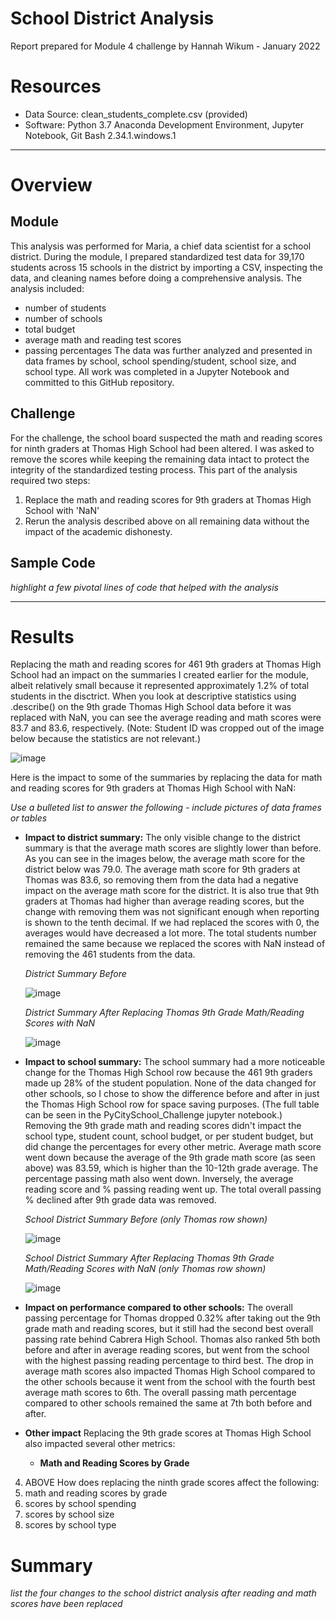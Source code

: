 # School District Analysis
Report prepared for Module 4 challenge by Hannah Wikum - January 2022

# Resources
* Data Source: clean_students_complete.csv (provided)
* Software: Python 3.7 Anaconda Development Environment, Jupyter Notebook, Git Bash 2.34.1.windows.1
___

# Overview
## Module
This analysis was performed for Maria, a chief data scientist for a school district. During the module, I prepared standardized test data for 39,170 students across 15 schools in the district by importing a CSV, inspecting the data, and cleaning names before doing a comprehensive analysis. The analysis included:
  * number of students
  * number of schools
  * total  budget
  * average math and reading test scores
  * passing percentages
 The data was further analyzed and presented in data frames by school, school spending/student, school size, and school type. All work was completed in a Jupyter Notebook and committed to this GitHub repository.
 
 ## Challenge
 For the challenge, the school board suspected the math and reading scores for ninth graders at Thomas High School had been altered. I was asked to remove the scores while keeping the remaining data intact to protect the integrity of the standardized testing process. This part of the analysis required two steps:
  1) Replace the math and reading scores for 9th graders at Thomas High School with 'NaN'
  2) Rerun the analysis described above on all remaining data without the impact of the academic dishonesty.
 
## Sample Code

_highlight a few pivotal lines of code that helped with the analysis_

___

# Results
Replacing the math and reading scores for 461 9th graders at Thomas High School had an impact on the summaries I created earlier for the module, albeit relatively small because it represented approximately 1.2% of total students in the disctrict. When you look at descriptive statistics using .describe() on the 9th grade Thomas High School data before it was replaced with NaN, you can see the average reading and math scores were 83.7 and 83.6, respectively. (Note: Student ID was cropped out of the image below because the statistics are not relevant.)

![image](https://user-images.githubusercontent.com/93058069/149419466-7cb4b279-2d1c-4608-a13d-4440a3ffa4ed.png)

Here is the impact to some of the summaries by replacing the data for math and reading scores for 9th graders at Thomas High School with NaN:

_Use a bulleted list to answer the following - include pictures of data frames or tables_
 * **Impact to district summary:**
 The only visible change to the district summary is that the average math scores are slightly lower than before. As you can see in the images below, the average math score for the district below was 79.0. The average math score for 9th graders at Thomas was 83.6, so removing them from the data had a negative impact on the average math score for the district. It is also true that 9th graders at Thomas had higher than average reading scores, but the change with removing them was not significant enough when reporting is shown to the tenth decimal. If we had replaced the scores with 0, the averages would have decreased a lot more. The total students number remained the same because we replaced the scores with NaN instead of removing the 461 students from the data.
     
     _District Summary Before_

     ![image](https://user-images.githubusercontent.com/93058069/149420178-f1476d83-1b0b-4ae7-9962-ed27b5cea8de.png)


     _District Summary After Replacing Thomas 9th Grade Math/Reading Scores with NaN_

     ![image](https://user-images.githubusercontent.com/93058069/149420340-e9a4f53e-2f88-45d7-8f10-4d4f92dcb1e0.png)

 * **Impact to school summary:** The school summary had a more noticeable change for the Thomas High School row because the 461 9th graders made up 28% of the student population. None of the data changed for other schools, so I chose to show the difference before and after in just the Thomas High School row for space saving purposes. (The full table can be seen in the PyCitySchool_Challenge jupyter notebook.) Removing the 9th grade math and reading scores didn't impact the school type, student count, school budget, or per student budget, but did change the percentages for every other metric. Average math score went down because the average of the 9th grade math score (as seen above) was 83.59, which is higher than the 10-12th grade average. The percentage passing math also went down. Inversely, the average reading score and % passing reading went up. The total overall passing % declined after 9th grade data was removed. 

     _School District Summary Before (only Thomas row shown)_
     
     ![image](https://user-images.githubusercontent.com/93058069/149431830-7ad1986a-7889-4e2d-9656-93566a859b0a.png)

    _School District Summary After Replacing Thomas 9th Grade Math/Reading Scores with NaN (only Thomas row shown)_
     
     ![image](https://user-images.githubusercontent.com/93058069/149433152-31c002e2-300b-4ed6-9371-823ca109d68a.png)

* **Impact on performance compared to other schools:** The overall passing percentage for Thomas dropped 0.32% after taking out the 9th grade math and reading scores, but it still had the second best overall passing rate behind Cabrera High School. Thomas also ranked 5th both before and after in average reading scores, but went from the school with the highest passing reading percentage to third best. The drop in average math scores also impacted Thomas High School compared to the other schools because it went from the school with the fourth best average math scores to 6th. The overall passing math percentage compared to other schools remained the same at 7th both before and after. 

* **Other impact** Replacing the 9th grade scores at Thomas High School also impacted several other metrics:
    * **Math and Reading Scores by Grade**


4. ABOVE How does replacing the ninth grade scores affect the following:
5.   math and reading scores by grade
6.   scores by school spending
7.   scores by school size
8.   scores by school type


# Summary
_list the four changes to the school district analysis after reading and math scores have been replaced_
